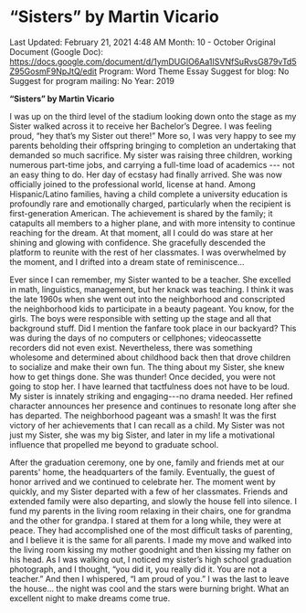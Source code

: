 # “Sisters” by Martin Vicario

Last Updated: February 21, 2021 4:48 AM
Month: 10 - October
Original Document (Google Doc): https://docs.google.com/document/d/1ymDUGIO6Aa1ISVNfSuRvsG879vTd5Z95GosmF9NpJtQ/edit
Program: Word Theme Essay
Suggest for blog: No
Suggest for program mailing: No
Year: 2019

**“Sisters” by Martin Vicario**

I was up on the third level of the stadium looking down onto the stage as my Sister walked across it to receive her Bachelor’s Degree. I was feeling proud, “hey that’s my Sister out there!” More so, I was very happy to see my parents beholding their offspring bringing to completion an undertaking that demanded so much sacrifice. My sister was raising three children, working numerous part-time jobs, and carrying a full-time load of academics --- not an easy thing to do. Her day of ecstasy had finally arrived. She was now officially joined to the professional world, license at hand. Among Hispanic/Latino families, having a child complete a university education is profoundly rare and emotionally charged, particularly when the recipient is first-generation American. The achievement is shared by the family; it catapults all members to a higher plane, and with more intensity to continue reaching for the dream. At that moment, all I could do was stare at her shining and glowing with confidence. She gracefully descended the platform to reunite with the rest of her classmates. I was overwhelmed by the moment, and I drifted into a dream state of reminiscence…

Ever since I can remember, my Sister wanted to be a teacher. She excelled in math, linguistics, management, but her knack was teaching. I think it was the late 1960s when she went out into the neighborhood and conscripted the neighborhood kids to participate in a beauty pageant. You know, for the girls. The boys were responsible with setting up the stage and all that background stuff. Did I mention the fanfare took place in our backyard? This was during the days of no computers or cellphones; videocassette recorders did not even exist. Nevertheless, there was something wholesome and determined about childhood back then that drove children to socialize and make their own fun. The thing about my Sister, she knew how to get things done. She was thunder! Once decided, you were not going to stop her. I have learned that tactfulness does not have to be loud. My sister is innately striking and engaging---no drama needed. Her refined character announces her presence and continues to resonate long after she has departed. The neighborhood pageant was a smash! It was the first victory of her achievements that I can recall as a child. My Sister was not just my Sister, she was my big Sister, and later in my life a motivational influence that propelled me beyond to graduate school.

After the graduation ceremony, one by one, family and friends met at our parents' home, the headquarters of the family. Eventually, the guest of honor arrived and we continued to celebrate her. The moment went by quickly, and my Sister departed with a few of her classmates. Friends and extended family were also departing, and slowly the house fell into silence. I fund my parents in the living room relaxing in their chairs, one for grandma and the other for grandpa. I stared at them for a long while, they were at peace. They had accomplished one of the most difficult tasks of parenting, and I believe it is the same for all parents. I made my move and walked into the living room kissing my mother goodnight and then kissing my father on his head. As I was walking out, I noticed my sister’s high school graduation photograph, and I thought, “you did it, you really did it. You are not a teacher.” And then I whispered, “I am proud of you.” I was the last to leave the house… the night was cool and the stars were burning bright. What an excellent night to make dreams come true.
